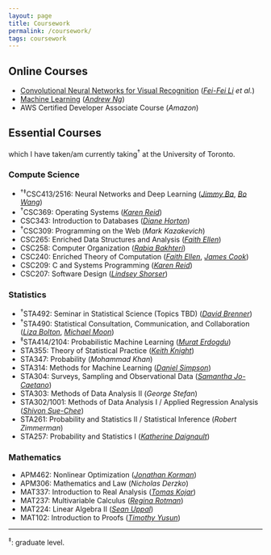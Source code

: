 ```yaml
---
layout: page
title: Coursework
permalink: /coursework/
tags: coursework 
---
```


<style>
    ul {
      margin-bottom: 0;
    }
</style>


## Online Courses

- [Convolutional Neural Networks for Visual Recognition](http://cs231n.stanford.edu/) ([*Fei-Fei Li*](https://profiles.stanford.edu/fei-fei-li) *et al.*)
- [Machine Learning](http://cs229.stanford.edu/) ([*Andrew Ng*](https://www.andrewng.org/))
- AWS Certified Developer Associate Course (*Amazon*)

## Essential Courses

which I have taken/am currently taking<sup>†</sup> at the University of Toronto.


### Compute Science

- <sup>†‡</sup>CSC413/2516: Neural Networks and Deep Learning ([*Jimmy Ba*](http://jimmylba.github.io/), [*Bo Wang*](https://vectorinstitute.ai/team/bo-wang/))
- <sup>†</sup>CSC369: Operating Systems ([*Karen Reid*](https://www.cs.toronto.edu/~reid/))
- CSC343: Introduction to Databases ([*Diane Horton*](https://www.cs.toronto.edu/~dianeh/))
- <sup>†</sup>CSC309: Programming on the Web (*Mark Kazakevich*)
- CSC265: Enriched Data Structures and Analysis ([*Faith Ellen*](http://www.cs.toronto.edu/~faith/))
	<!-- - The most difficult course I've ever taken. Advanced data structures (e.g. leaf-oriented non-blocking binary search trees) are covered with in-depth details. Topics include randomized algorithms, amortized analysis, heaps, graph representations, and minimum spanning trees. -->
- CSC258: Computer Organization ([*Rabia Bakhteri*](http://www.cs.toronto.edu/~rbakhteri/))
- CSC240: Enriched Theory of Computation ([*Faith Ellen*](http://www.cs.toronto.edu/~faith/), [*James Cook*](http://www.falsifian.org/))
- CSC209: C and Systems Programming ([*Karen Reid*](https://www.cs.toronto.edu/~reid/))
- CSC207: Software Design ([*Lindsey Shorser*](http://www.math.toronto.edu/cms/people/faculty/shorser-lindsey/))

### Statistics

- <sup>†</sup>STA492: Seminar in Statistical Science (Topics TBD) ([*David Brenner*](https://www.statistics.utoronto.ca/people/directories/all-faculty/david-brenner))
- <sup>†</sup>STA490: Statistical Consultation, Communication, and Collaboration ([*Liza Bolton*](https://www.statistics.utoronto.ca/people/directories/all-faculty/liza-bolton), [*Michael Moon*](https://www.statistics.utoronto.ca/people/directories/graduate-students/michael-jongho-moon))
- <sup>‡</sup>STA414/2104: Probabilistic Machine Learning ([*Murat Erdogdu*](http://www.cs.toronto.edu/~erdogdu/))
	<!-- - Topics include naive Bayes, stochastic variational inference, Marko chain Monte Carlo, and GANs. -->
- STA355: Theory of Statistical Practice ([*Keith Knight*](http://www.utstat.utoronto.ca/keith/home.html))
- STA347: Probability (*Mohammad Khan*)
- STA314: Methods for Machine Learning ([*Daniel Simpson*](https://dpsimpson.github.io/))
- STA304: Surveys, Sampling and Observational Data ([*Samantha Jo-Caetano*](https://www.statistics.utoronto.ca/people/directories/all-faculty/samantha-jo-caetano))
- STA303: Methods of Data Analysis II (*George Stefan*)
- STA302/1001: Methods of Data Analysis I / Applied Regression Analysis ([*Shivon Sue-Chee*](https://www.statistics.utoronto.ca/people/directories/all-faculty/shivon-sue-chee))
- STA261: Probability and Statistics II / Statistical Inference (*Robert Zimmerman*)
- STA257: Probability and Statistics I ([*Katherine Daignault*](https://www.statistics.utoronto.ca/people/directories/all-faculty/katherine-daignault))

### Mathematics
- APM462: Nonlinear Optimization ([*Jonathan Korman*](https://www.math.toronto.edu/jkorman/))
- APM306: Mathematics and Law (*Nicholas Derzko*)
- MAT337: Introduction to Real Analysis ([*Tomas Kojar*](https://www.math.toronto.edu/cms/people/students/graduate/kojar-tomas/))
- MAT237: Multivariable Calculus ([*Regina Rotman*](http://www.math.toronto.edu/rina/))
- MAT224: Linear Algebra II ([*Sean Uppal*](http://www.math.utoronto.ca/cms/people/faculty/uppal-sean2/))
- MAT102: Introduction to Proofs ([*Timothy Yusun*](https://tjyusun.com/))

---


<sup>‡</sup>: graduate level.
